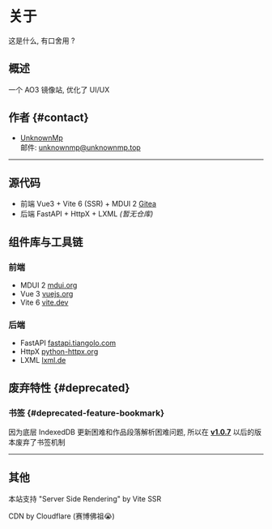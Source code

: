 <script setup>
import About from '../texts/about.md'
import FunAnimation from '../components/FunAnimation.vue'

import 'mdui/components/avatar.js'
/*import { onBeforeMount, onMounted, onUnmounted, onBeforeUnmount, onActivated, onDeactivated } from 'vue'
console.log('Setup')
onBeforeMount(() => console.log('Before mount'))
onMounted(() => console.log('Mounted'))
onDeactivated(() => console.log('Deactivated'))
onActivated(() => console.log('Activated'))
onBeforeUnmount(() => console.log('Before unmount'))
onUnmounted(() => console.log('Unmounted'))*/
</script>

# 关于

这是什么, 有口舍用 ?

概述
---
一个 AO3 镜像站, 优化了 UI/UX

作者 {#contact}
---
- [UnknownMp](https://www.unknownmp.top)  
  邮件: unknownmp@unknownmp.top  
  <mdui-avatar src="https://cdn.unknownmp.top/website/logo.jpg"></mdui-avatar>

---

源代码
---
- 前端 Vue3 + Vite 6 (SSR) + MDUI 2 [Gitea](https://git.unknownmp.top/default/ao3-mirror-ssr)
- 后端 FastAPI + HttpX + LXML *(暂无仓库)*

组件库与工具链
---
### 前端
- MDUI 2 [mdui.org](https://mdui.org)
- Vue 3 [vuejs.org](https://vuejs.org)
- Vite 6 [vite.dev](https://vite.dev)
### 后端
- FastAPI [fastapi.tiangolo.com](https://fastapi.tiangolo.com/)
- HttpX [python-httpx.org](https://www.python-httpx.org/)
- LXML [lxml.de](https://lxml.de/)

废弃特性 {#deprecated}
---

### 书签 {#deprecated-feature-bookmark}

因为底层 IndexedDB 更新困难和作品段落解析困难问题, 所以在 [**v1.0.7**](https://git.unknownmp.top/default/ao3-mirror-ssr/releases/tag/v1.0.7) 以后的版本废弃了书签机制

---

其他
---
本站支持 "Server Side Rendering" by Vite SSR

CDN by Cloudflare (赛博佛祖😭)

<FunAnimation />
